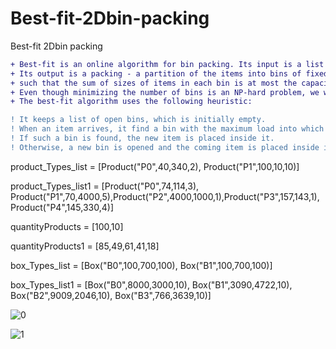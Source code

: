 # Best-fit-2Dbin-packing
Best-fit 2Dbin packing



```diff
+ Best-fit is an online algorithm for bin packing. Its input is a list of items of different sizes. 
+ Its output is a packing - a partition of the items into bins of fixed capacity, 
+ such that the sum of sizes of items in each bin is at most the capacity. 
+ Even though minimizing the number of bins is an NP-hard problem, we will use as few bins as possible,
+ The best-fit algorithm uses the following heuristic:

! It keeps a list of open bins, which is initially empty.
! When an item arrives, it find a bin with the maximum load into which the item can fit, if any.
! If such a bin is found, the new item is placed inside it.
! Otherwise, a new bin is opened and the coming item is placed inside it.
```

product_Types_list = [Product("P0",40,340,2), Product("P1",100,10,10)]

product_Types_list1 = [Product("P0",74,114,3), Product("P1",70,4000,5),Product("P2",4000,1000,1),Product("P3",157,143,1), Product("P4",145,330,4)] 

quantityProducts = [100,10]

quantityProducts1 = [85,49,61,41,18]


box_Types_list = [Box("B0",100,700,100), Box("B1",100,700,100)]

box_Types_list1 = [Box("B0",8000,3000,10), Box("B1",3090,4722,10), Box("B2",9009,2046,10), Box("B3",766,3639,10)]



![0](https://user-images.githubusercontent.com/63113307/155463805-c6bda98b-5b38-4fe2-b127-c5c586c90e07.jpg)


![1](https://user-images.githubusercontent.com/63113307/155463817-5ce051fa-c510-413f-93cb-f54e23698334.jpg)


